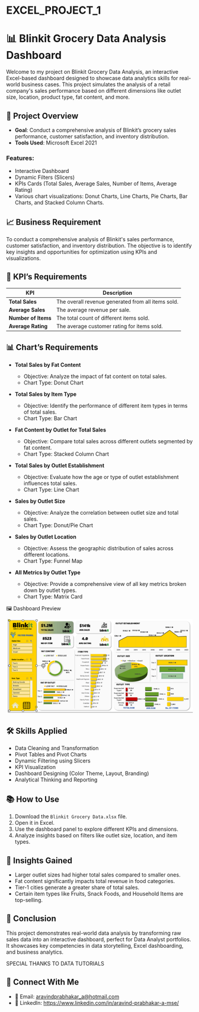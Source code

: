 # EXCEL_PROJECT_1

# 📊 Blinkit Grocery Data Analysis Dashboard

Welcome to my project on Blinkit Grocery Data Analysis, an interactive Excel-based dashboard designed to showcase data analytics skills for real-world business cases.
This project simulates the analysis of a retail company's sales performance based on different dimensions like outlet size, location, product type, fat content, and more.

## 🚀 Project Overview
- **Goal**: Conduct a comprehensive analysis of Blinkit’s grocery sales performance, customer satisfaction, and inventory distribution.
- **Tools Used**: Microsoft Excel 2021

### Features:
- Interactive Dashboard
- Dynamic Filters (Slicers)
- KPIs Cards (Total Sales, Average Sales, Number of Items, Average Rating)
- Various chart visualizations: Donut Charts, Line Charts, Pie Charts, Bar Charts, and Stacked Column Charts.

## 📈 Business Requirement
To conduct a comprehensive analysis of Blinkit's sales performance, customer satisfaction, and inventory distribution.
The objective is to identify key insights and opportunities for optimization using KPIs and visualizations.

## 🎯 KPI’s Requirements

| KPI | Description |
| --- | --- |
| **Total Sales** | The overall revenue generated from all items sold. |
| **Average Sales** | The average revenue per sale. |
| **Number of Items** | The total count of different items sold. |
| **Average Rating** | The average customer rating for items sold. |

## 📊 Chart’s Requirements

- **Total Sales by Fat Content**  
  - Objective: Analyze the impact of fat content on total sales.
  - Chart Type: Donut Chart

- **Total Sales by Item Type**  
  - Objective: Identify the performance of different item types in terms of total sales.
  - Chart Type: Bar Chart

- **Fat Content by Outlet for Total Sales**  
  - Objective: Compare total sales across different outlets segmented by fat content.
  - Chart Type: Stacked Column Chart

- **Total Sales by Outlet Establishment**  
  - Objective: Evaluate how the age or type of outlet establishment influences total sales.
  - Chart Type: Line Chart

- **Sales by Outlet Size**  
  - Objective: Analyze the correlation between outlet size and total sales.
  - Chart Type: Donut/Pie Chart

- **Sales by Outlet Location**  
  - Objective: Assess the geographic distribution of sales across different locations.
  - Chart Type: Funnel Map

- **All Metrics by Outlet Type**  
  - Objective: Provide a comprehensive view of all key metrics broken down by outlet types.
  - Chart Type: Matrix Card



🖼️ Dashboard Preview

![Dashboard Preview](https://github.com/Mr-ShadowElite/EXCEL-PROJECTS/blob/main/EXCEL-PROJECT-1/IMAGES/Dashboard_Screenshot.png)

## 🛠️ Skills Applied
- Data Cleaning and Transformation
- Pivot Tables and Pivot Charts
- Dynamic Filtering using Slicers
- KPI Visualization
- Dashboard Designing (Color Theme, Layout, Branding)
- Analytical Thinking and Reporting

## 📚 How to Use
1. Download the `Blinkit Grocery Data.xlsx` file.
2. Open it in Excel.
3. Use the dashboard panel to explore different KPIs and dimensions.
4. Analyze insights based on filters like outlet size, location, and item types.

## 🧠 Insights Gained
- Larger outlet sizes had higher total sales compared to smaller ones.
- Fat content significantly impacts total revenue in food categories.
- Tier-1 cities generate a greater share of total sales.
- Certain item types like Fruits, Snack Foods, and Household Items are top-selling.

## 📌 Conclusion
This project demonstrates real-world data analysis by transforming raw sales data into an interactive dashboard, perfect for Data Analyst portfolios.
It showcases key competencies in data storytelling, Excel dashboarding, and business analytics.

SPECIAL THANKS TO DATA TUTORIALS

## 🔗 Connect With Me
- 📧 Email: aravindprabhakar_a@hotmail.com
- 💼 LinkedIn: https://www.linkedin.com/in/aravind-prabhakar-a-mse/


